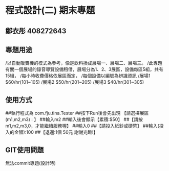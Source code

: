 # 程式設計(二) 期末專題
## 鄭衣彤 408272643 

## 專題用途

/以自動販賣機的模式為參考，像是飲料換成展場一、展場二、展場三。
/此專題有關一個展場的錄音導覽設備租借，展場分為1、2、3展區，設備每區5組，共有15組，
/每小時收費價格依展區而定，
/每個設備以編號為辨識資訊
/展場1 $60/hr(101~105)
/展場2 $50/hr(201~205)
/展場3 $40/hr(301~305)
## 使用方式
##執行程式為 com.fju.tina.Tester
##按下Run後會先出現
【請選擇展區(m1,m2,m3) : 】
##輸入m2
##輸入後會顯示【累積:$50】
##【請按m1,m2,m3,0，才能繼續服務喔】
##輸入0
##【請投入紙鈔或硬幣】
##輸入(投入的金額):100
##【退還:1個 50元
謝謝光臨!】

## GIT使用問題
無法commit專題(設計時)
